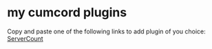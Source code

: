 # my cumcord plugins
Copy and paste one of the following links to add plugin of you choice:   
[ServerCount](https://smartfridge.ml/Cumcord-plugins/ServerCount/dist/)   
